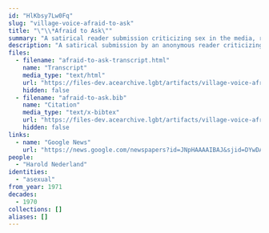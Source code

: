 ```yaml
---
id: "HlKbsy7Lw0Fq"
slug: "village-voice-afraid-to-ask"
title: "\"\\*Afraid to Ask\""
summary: "A satirical reader submission criticizing sex in the media, responding to an article on asexuality"
description: "A satirical submission by an anonymous reader criticizing sex in the media, responding to an article on asexuality written by Harold Nederland in the previous issue of *Village Voice*"
files:
  - filename: "afraid-to-ask-transcript.html"
    name: "Transcript"
    media_type: "text/html"
    url: "https://files-dev.acearchive.lgbt/artifacts/village-voice-afraid-to-ask/afraid-to-ask-transcript.html"
    hidden: false
  - filename: "afraid-to-ask.bib"
    name: "Citation"
    media_type: "text/x-bibtex"
    url: "https://files-dev.acearchive.lgbt/artifacts/village-voice-afraid-to-ask/afraid-to-ask.bib"
    hidden: false
links:
  - name: "Google News"
    url: "https://news.google.com/newspapers?id=JNpHAAAAIBAJ&sjid=DYwDAAAAIBAJ&pg=4828%2C3223516"
people:
  - "Harold Nederland"
identities:
  - "asexual"
from_year: 1971
decades:
  - 1970
collections: []
aliases: []
---
```

